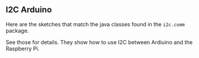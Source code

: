 ## I2C Arduino
Here are the sketches that match the java classes found in the `i2c.comm` package.

See those for details. They show how to use I2C between Ardiuino and the Raspberry Pi.

